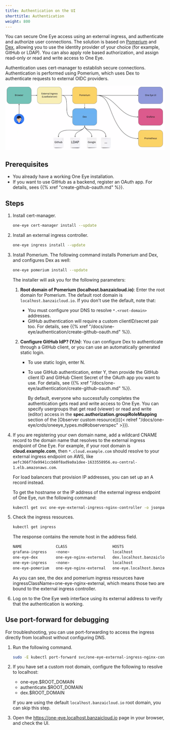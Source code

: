 ```yaml
---
title: Authentication on the UI
shorttitle: Authentication
weight: 800
---
```


You can secure One Eye access using an external ingress, and authenticate and authorize user connections. The solution is based on [Pomerium](https://github.com/pomerium/pomerium) and [Dex](https://github.com/dexidp/dex), allowing you to use the identity provider of your choice (for example, GitHub or LDAP). You can also apply role based authorization, and assign read-only or read and write access to One Eye.

Authentication uses cert-manager to establish secure connections. Authentication is performed using Pomerium, which uses Dex to authenticate requests to external OIDC providers.

![Authentication overview](authentication-overview.png)

## Prerequisites

- You already have a working One Eye installation.
- If you want to use GitHub as a backend, register an OAuth app. For details, sees {{% xref "create-github-oauth.md" %}}.

## Steps

1. Install cert-manager.

    ```bash
    one-eye cert-manager install --update
    ```

1. Install an external ingress controller.

    ```bash
    one-eye ingress install --update
    ```

1. Install Pomerium. The following command installs Pomerium and Dex, and configures Dex as well:

    ```bash
    one-eye pomerium install --update
    ```

    The installer will ask you for the following parameters:

    1. **Root domain of Pomerium (localhost.banzaicloud.io)**: Enter the root domain for Pomerium. The default root domain is `localhost.banzaicloud.io`. If you don't use the default, note that:

        - You must configure your DNS to resolve `*.<root-domain>` addresses.
        - GitHub authentication will require a custom clientID/secret pair too. For details, see {{% xref "/docs/one-eye/authentication/create-github-oauth.md" %}}.

    1. **Configure GitHub IdP? (Y/n)**: You can configure Dex to authenticate through a GitHub client, or you can use an automatically generated static login.

        - To use static login, enter N.
            <!-- FIXME add how to retrieve generated login/password -->
        - To use GitHub authentication, enter Y, then provide the GitHub client ID and GitHub Client Secret of the OAuth app you want to use. For details, see {{% xref "/docs/one-eye/authentication/create-github-oauth.md" %}}.

            By default, everyone who successfully completes the authentication gets read and write access to One Eye. You can specify usergroups that get read (viewer) or read and write (editor) access in the **spec.authorization.groupRoleMapping** section of the [Observer custom resource]({{< relref "/docs/one-eye/crds/oneeye_types.md#observerspec" >}}).
            <!-- FIXME example -->

1. If you are registering your own domain name, add a wildcard CNAME record to the domain name that resolves to the external ingress endpoint of One Eye. For example, if your root domain is **cloud.example.com**, then `*.cloud.example.com` should resolve to your external ingress endpoint on AWS, like `aefc366f7de9941ccb60f8ad9a0a1dee-1633558956.eu-central-1.elb.amazonaws.com`.

    For load balancers that provision IP addresses, you can set up an A record instead.

    To get the hostname or the IP address of the external ingress endpoint of One Eye, run the following command:

    ```bash
    kubectl get svc one-eye-external-ingress-nginx-controller -o jsonpath='{.status.loadBalancer.ingress[0]}'
    ```

1. Check the ingress resources.

    ```bash
    kubectl get ingress
    ```

    The response contains the remote host in the address field.

    ```bash
    NAME               CLASS                    HOSTS                                                                                                            ADDRESS                                                                   PORTS     AGE
    grafana-ingress    <none>                   localhost                                                                                                        10.10.55.208                                                              80        6m24s
    one-eye-dex        one-eye-nginx-external   dex.localhost.banzaicloud.io                                                                                     a2e92f49fcf6a486a934eec0fb0aff60-1112841772.eu-west-1.elb.amazonaws.com   80        9m40s
    one-eye-ingress    <none>                   localhost                                                                                                        10.10.55.208                                                              80        6m33s
    one-eye-pomerium   one-eye-nginx-external   one-eye.localhost.banzaicloud.io,one-eye.localhost.banzaicloud.io,one-eye.localhost.banzaicloud.io + 3 more...   a2e92f49fcf6a486a934eec0fb0aff60-1112841772.eu-west-1.elb.amazonaws.com   80, 443   9m36s
    ```

    As you can see, the dex and pomerium ingress resources have ingressClassName=one-eye-nginx-external, which means those two are bound to the external ingress controller.

1. Log on to the One Eye web interface using its external address to verify that the authentication is working.

## Use port-forward for debugging

For troubleshooting, you can use port-forwarding to access the ingress directly from localhost without configuring DNS. 

1. Run the following command.

    ```bash
    sudo -E kubectl port-forward svc/one-eye-external-ingress-nginx-controller 443
    ```

1. If you have set a custom root domain, configure the following to resolve to localhost:

    - one-eye.$ROOT_DOMAIN
    - authenticate.$ROOT_DOMAIN
    - dex.$ROOT_DOMAIN

    If you are using the default `localhost.banzaicloud.io` root domain, you can skip this step.

1. Open the https://one-eye.localhost.banzaicloud.io page in your browser, and check the UI.
